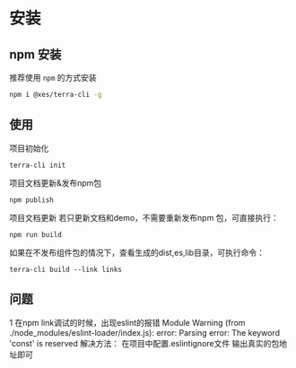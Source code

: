 # 安装

## npm 安装
推荐使用 `npm` 的方式安装

```bash
npm i @xes/terra-cli -g
```

## 使用
项目初始化
```
terra-cli init
```
项目文档更新&发布npm包

```
npm publish
```
项目文档更新
若只更新文档和demo，不需要重新发布npm 包，可直接执行：

```
npm run build
```

如果在不发布组件包的情况下，查看生成的dist,es,lib目录，可执行命令：

```
terra-cli build --link links
```

## 问题
1 在npm link调试的时候，出现eslint的报错
Module Warning (from ./node_modules/eslint-loader/index.js):
error: Parsing error: The keyword 'const' is reserved 
解决方法： 在项目中配置.eslintignore文件 输出真实的包地址即可